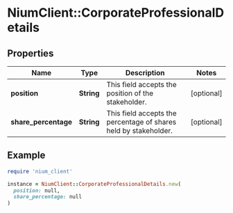 # NiumClient::CorporateProfessionalDetails

## Properties

| Name | Type | Description | Notes |
| ---- | ---- | ----------- | ----- |
| **position** | **String** | This field accepts the position of the stakeholder. | [optional] |
| **share_percentage** | **String** | This field accepts the percentage of shares held by stakeholder. | [optional] |

## Example

```ruby
require 'nium_client'

instance = NiumClient::CorporateProfessionalDetails.new(
  position: null,
  share_percentage: null
)
```

